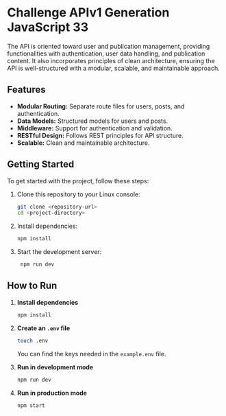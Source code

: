 # Challenge APIv1 Generation JavaScript 33

The API is oriented toward user and publication management, providing functionalities with authentication, user data handling, and publication content. It also incorporates principles of clean architecture, ensuring the API is well-structured with a modular, scalable, and maintainable approach.

## Features

- **Modular Routing:** Separate route files for users, posts, and authentication.
- **Data Models:** Structured models for users and posts.
- **Middleware:** Support for authentication and validation.
- **RESTful Design:** Follows REST principles for API structure.
- **Scalable:** Clean and maintainable architecture.

## Getting Started

To get started with the project, follow these steps:

1. Clone this repository to your Linux console:
   ```bash
   git clone <repository-url>
   cd <project-directory>


2. Install dependencies:
   ```bash
   npm install


3. Start the development server:
   ```bash
    npm run dev


## How to Run

1. **Install dependencies**

    ```bash
    npm install
    ```

2. **Create an `.env` file**

    ```bash
    touch .env
    ```

    You can find the keys needed in the `example.env` file.

3. **Run in development mode**

    ```bash
    npm run dev
    ```

4. **Run in production mode**

    ```bash
    npm start
    ```
